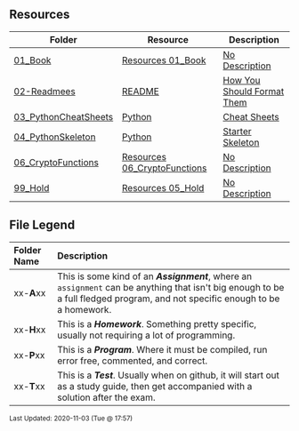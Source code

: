 ## Resources
| Folder | Resource | Description|
 | ------------|------------|------------|
 | [01_Book](https://github.com/rugbyprof/4663-Cryptography/tree/master/Resources/01_Book) | [ Resources 01_Book ](https://github.com/rugbyprof/4663-Cryptography/tree/master/Resources/01_Book) | [ No Description](https://github.com/rugbyprof/4663-Cryptography/tree/master/Resources/01_Book) | [N/A](https://github.com/rugbyprof/4663-Cryptography/tree/master/Resources/01_Book) |
 | [02-Readmees](https://github.com/rugbyprof/4663-Cryptography/tree/master/Resources/02-Readmees) | [ README ](https://github.com/rugbyprof/4663-Cryptography/tree/master/Resources/02-Readmees) | [ How You Should Format Them](https://github.com/rugbyprof/4663-Cryptography/tree/master/Resources/02-Readmees) | [02-Readmees](https://github.com/rugbyprof/4663-Cryptography/tree/master/Resources/02-Readmees) | [ General Idea](https://github.com/rugbyprof/4663-Cryptography/tree/master/Resources/02-Readmees) | [02-Readmees](https://github.com/rugbyprof/4663-Cryptography/tree/master/Resources/02-Readmees) | [ README's For UVA Assignments](https://github.com/rugbyprof/4663-Cryptography/tree/master/Resources/02-Readmees) | [02-Readmees](https://github.com/rugbyprof/4663-Cryptography/tree/master/Resources/02-Readmees) | [ Example Assignment README](https://github.com/rugbyprof/4663-Cryptography/tree/master/Resources/02-Readmees) | [02-Readmees](https://github.com/rugbyprof/4663-Cryptography/tree/master/Resources/02-Readmees) | [ 111734 ](https://github.com/rugbyprof/4663-Cryptography/tree/master/Resources/02-Readmees) | [ Hectic Pyranomax Syndicated Hexogram](https://github.com/rugbyprof/4663-Cryptography/tree/master/Resources/02-Readmees) | [02-Readmees](https://github.com/rugbyprof/4663-Cryptography/tree/master/Resources/02-Readmees) | [ Peggy Sue](https://github.com/rugbyprof/4663-Cryptography/tree/master/Resources/02-Readmees) | [02-Readmees](https://github.com/rugbyprof/4663-Cryptography/tree/master/Resources/02-Readmees) | [ Description:](https://github.com/rugbyprof/4663-Cryptography/tree/master/Resources/02-Readmees) | [02-Readmees](https://github.com/rugbyprof/4663-Cryptography/tree/master/Resources/02-Readmees) | [ Files](https://github.com/rugbyprof/4663-Cryptography/tree/master/Resources/02-Readmees) | [02-Readmees](https://github.com/rugbyprof/4663-Cryptography/tree/master/Resources/02-Readmees) | [|      | File                       | Description                                                |](https://github.com/rugbyprof/4663-Cryptography/tree/master/Resources/02-Readmees) | [02-Readmees](https://github.com/rugbyprof/4663-Cryptography/tree/master/Resources/02-Readmees) | [ Instructions](https://github.com/rugbyprof/4663-Cryptography/tree/master/Resources/02-Readmees) | [02-Readmees](https://github.com/rugbyprof/4663-Cryptography/tree/master/Resources/02-Readmees) | [ Sources](https://github.com/rugbyprof/4663-Cryptography/tree/master/Resources/02-Readmees) | [N/A](https://github.com/rugbyprof/4663-Cryptography/tree/master/Resources/02-Readmees) |
 | [03_PythonCheatSheets](https://github.com/rugbyprof/4663-Cryptography/tree/master/Resources/03_PythonCheatSheets) | [ Python ](https://github.com/rugbyprof/4663-Cryptography/tree/master/Resources/03_PythonCheatSheets) | [ Cheat Sheets](https://github.com/rugbyprof/4663-Cryptography/tree/master/Resources/03_PythonCheatSheets) | [03_PythonCheatSheets](https://github.com/rugbyprof/4663-Cryptography/tree/master/Resources/03_PythonCheatSheets) | [ Files](https://github.com/rugbyprof/4663-Cryptography/tree/master/Resources/03_PythonCheatSheets) | [03_PythonCheatSheets](https://github.com/rugbyprof/4663-Cryptography/tree/master/Resources/03_PythonCheatSheets) | [|      | File                                                   | Description                             |](https://github.com/rugbyprof/4663-Cryptography/tree/master/Resources/03_PythonCheatSheets) | [N/A](https://github.com/rugbyprof/4663-Cryptography/tree/master/Resources/03_PythonCheatSheets) |
 | [04_PythonSkeleton](https://github.com/rugbyprof/4663-Cryptography/tree/master/Resources/04_PythonSkeleton) | [ Python ](https://github.com/rugbyprof/4663-Cryptography/tree/master/Resources/04_PythonSkeleton) | [ Starter Skeleton](https://github.com/rugbyprof/4663-Cryptography/tree/master/Resources/04_PythonSkeleton) | [04_PythonSkeleton](https://github.com/rugbyprof/4663-Cryptography/tree/master/Resources/04_PythonSkeleton) | [ Preferred Method](https://github.com/rugbyprof/4663-Cryptography/tree/master/Resources/04_PythonSkeleton) | [04_PythonSkeleton](https://github.com/rugbyprof/4663-Cryptography/tree/master/Resources/04_PythonSkeleton) | [ Not Good](https://github.com/rugbyprof/4663-Cryptography/tree/master/Resources/04_PythonSkeleton) | [04_PythonSkeleton](https://github.com/rugbyprof/4663-Cryptography/tree/master/Resources/04_PythonSkeleton) | [input_file="plaintext.txt"   what if I want to run a different file? Change source code I guess.](https://github.com/rugbyprof/4663-Cryptography/tree/master/Resources/04_PythonSkeleton) | [04_PythonSkeleton](https://github.com/rugbyprof/4663-Cryptography/tree/master/Resources/04_PythonSkeleton) | [output_file="encrypted.txt"  wait, what if I'm decrypting? Create another variable "output_decrypt_file" and then](https://github.com/rugbyprof/4663-Cryptography/tree/master/Resources/04_PythonSkeleton) | [04_PythonSkeleton](https://github.com/rugbyprof/4663-Cryptography/tree/master/Resources/04_PythonSkeleton) | [ we can add more variables like "input_cipher_text" or "output_plaintext" etc etc etc.](https://github.com/rugbyprof/4663-Cryptography/tree/master/Resources/04_PythonSkeleton) | [04_PythonSkeleton](https://github.com/rugbyprof/4663-Cryptography/tree/master/Resources/04_PythonSkeleton) | [method="encrypting"          to decrypt: edit file and change this line! Also rename all your variables for in and](https://github.com/rugbyprof/4663-Cryptography/tree/master/Resources/04_PythonSkeleton) | [04_PythonSkeleton](https://github.com/rugbyprof/4663-Cryptography/tree/master/Resources/04_PythonSkeleton) | [ out files so they make sense.](https://github.com/rugbyprof/4663-Cryptography/tree/master/Resources/04_PythonSkeleton) | [04_PythonSkeleton](https://github.com/rugbyprof/4663-Cryptography/tree/master/Resources/04_PythonSkeleton) | [shift_value=3                you see the point yet?](https://github.com/rugbyprof/4663-Cryptography/tree/master/Resources/04_PythonSkeleton) | [04_PythonSkeleton](https://github.com/rugbyprof/4663-Cryptography/tree/master/Resources/04_PythonSkeleton) | [ Worst Method](https://github.com/rugbyprof/4663-Cryptography/tree/master/Resources/04_PythonSkeleton) | [04_PythonSkeleton](https://github.com/rugbyprof/4663-Cryptography/tree/master/Resources/04_PythonSkeleton) | [ Files](https://github.com/rugbyprof/4663-Cryptography/tree/master/Resources/04_PythonSkeleton) | [04_PythonSkeleton](https://github.com/rugbyprof/4663-Cryptography/tree/master/Resources/04_PythonSkeleton) | [|      | File                       | Description                         |](https://github.com/rugbyprof/4663-Cryptography/tree/master/Resources/04_PythonSkeleton) | [N/A](https://github.com/rugbyprof/4663-Cryptography/tree/master/Resources/04_PythonSkeleton) |
 | [06_CryptoFunctions](https://github.com/rugbyprof/4663-Cryptography/tree/master/Resources/06_CryptoFunctions) | [ Resources 06_CryptoFunctions ](https://github.com/rugbyprof/4663-Cryptography/tree/master/Resources/06_CryptoFunctions) | [ No Description](https://github.com/rugbyprof/4663-Cryptography/tree/master/Resources/06_CryptoFunctions) | [N/A](https://github.com/rugbyprof/4663-Cryptography/tree/master/Resources/06_CryptoFunctions) |
 | [99_Hold](https://github.com/rugbyprof/4663-Cryptography/tree/master/Resources/99_Hold) | [ Resources 05_Hold ](https://github.com/rugbyprof/4663-Cryptography/tree/master/Resources/99_Hold) | [ No Description](https://github.com/rugbyprof/4663-Cryptography/tree/master/Resources/99_Hold) | [N/A](https://github.com/rugbyprof/4663-Cryptography/tree/master/Resources/99_Hold) |
 
    
## File Legend

| Folder Name | Description |
|:-----------|:-------------|
|xx-**A**xx | This is some kind of an ***Assignment***, where an `assignment` can be anything that isn't big enough to be a full fledged program, and not specific enough to be a homework. |
|xx-**H**xx | This is a ***Homework***. Something pretty specific, usually not requiring a lot of programming. |
|xx-**P**xx | This is a ***Program***. Where it must be compiled, run error free, commented, and correct. |
|xx-**T**xx | This is a ***Test***. Usually when on github, it will start out as a study guide, then get accompanied with a solution after the exam. |

    
<sup>Last Updated: 2020-11-03 (Tue @ 17:57)</sup>